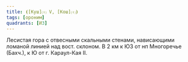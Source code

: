 ```yaml
---
title: ⦗[Куш]⒯ V, [Кош]⒯⦘
tags: [ороним]
quadrants: [И3]
---
```


Лесистая гора с отвесными скальными стенами, нависающими ломаной линией над
вост. склоном. В 2 км к ЮЗ от нп Многоречье (Бахч.), к Ю от г. Караул-Кая II.
